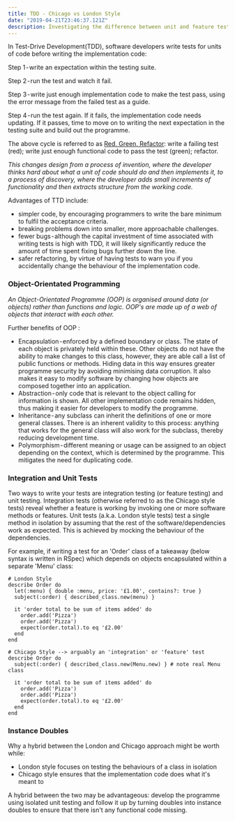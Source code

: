 ```yaml
---
title: TDD - Chicago vs London Style
date: "2019-04-21T23:46:37.121Z"
description: Investigating the difference between unit and feature testing
---
```



In Test-Drive Development(TDD), software developers write tests for units of code before writing the implementation code:  

Step 1 - write an expectation within the testing suite. 
   
Step 2 - run the test and watch it fail.  
  
Step 3 - write just enough implementation code to make the test pass, using the error message from the failed test as a guide.  
  
Step 4 - run the test again. If it fails, the implementation code needs updating. If it passes, time to move on to writing the next expectation in the testing suite and build out the programme.  
  

The above cycle is referred to as [Red, Green, Refactor](https://medium.com/r/?url=https%3A%2F%2Fblog.cleancoder.com%2Funcle-bob%2F2014%2F12%2F17%2FTheCyclesOfTDD.html): write a failing test (red); write just enough functional code to pass the test (green); refactor. 
  
*This changes design from a process of invention, where the
developer thinks hard about what a unit of code should do and
then implements it, to a process of discovery, where the developer
adds small increments of functionality and then extracts structure
from the working code.*


Advantages of TTD include:
  
* simpler code, by encouraging programmers to write the bare minimum to fulfil the acceptance criteria.
* breaking problems down into smaller, more approachable challenges.
* fewer bugs - although the capital investment of time associated with writing tests is high with TDD, it will likely significantly reduce the amount of time spent fixing bugs further down the line.
* safer refactoring, by virtue of having tests to warn you if you accidentally change the behaviour of the implementation code. 

### Object-Orientated Programming
*An Object-Orientated Programme (OOP) is  organised around data (or objects) rather than functions and logic. OOP's are made up of a web of objects that interact with each other.* 
  
Further benefits of OOP :

* Encapsulation - enforced by a defined boundary or class. The state of each object is privately held within these. Other objects do not have the ability to make changes to this class, however, they are able call a list of public functions or methods. Hiding data in this way ensures greater programme security by avoiding minimising data corruption. It also makes it easy to modify software by changing how objects are composed together into an application. 
* Abstraction - only code that is relevant to the object calling for information is shown. All other implementation code remains hidden, thus making it easier for developers to modify the programme.
* Inheritance - any subclass can inherit the definitions of one or more general classes. There is an inherent validity to this process: anything that works for the general class will also work for the subclass, thereby reducing development time.
* Polymorphism - different meaning or usage can be assigned to an object depending on the context, which is determined by the programme. This mitigates the need for duplicating code.

### Integration and Unit Tests
Two ways to write your tests are integration testing (or feature testing) and unit testing. Integration tests (otherwise referred to as the Chicago style tests) reveal whether a feature is working by invoking one or more software methods or features. Unit tests (a.k.a. London style tests) test a single method in isolation by assuming that the rest of the software/dependencies work as expected. This is achieved by mocking the behaviour of the dependencies. 
  
For example, if writing a test for an 'Order' class of a takeaway (below syntax is written in RSpec) which depends on objects encapsulated within a separate 'Menu' class:
  
```
# London Style
describe Order do
  let(:menu) { double :menu, price: '£1.00', contains?: true }
  subject(:order) { described_class.new(menu) }

  it 'order total to be sum of items added' do
    order.add('Pizza')
    order.add('Pizza')
    expect(order.total).to eq '£2.00'
  end
end
```
```
# Chicago Style --> arguably an 'integration' or 'feature' test
describe Order do
  subject(:order) { described_class.new(Menu.new) } # note real Menu class

  it 'order total to be sum of items added' do
    order.add('Pizza')
    order.add('Pizza')
    expect(order.total).to eq '£2.00'
  end
end
```

### Instance Doubles
Why a hybrid between the London and Chicago approach might be worth while:
  
* London style focuses on testing the behaviours of a class in isolation
* Chicago style ensures that the implementation code does what it's meant to
  
A hybrid between the two may be advantageous: develop the programme using isolated unit testing and follow it up by turning doubles into instance doubles to ensure that there isn't any functional code missing.